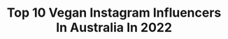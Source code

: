 ---
title: Top 10 Vegan Instagram Influencers In Australia In 2022
description: >-
  Find top vegan Instagram influencers in Australia in 2022. Most popular hashtags: #happiness #vegan #indyllew.
platform: Instagram
hits: 286
text_top: Discover the most popular Instagram accounts on inBeat.
text_bottom: Our platform aggregates 286 Instagram influencers like this in Australia for you to collaborate.
profiles:
  - username: "hashtagbjones"
    fullname: >-
      B Jones
    bio: >-
      Hubby to a 🐢 *1/3 Un-vegan* Daddy to Indy & a lil’ 🐦 Lifestyle entrepreneur 😬 Small biz owner👨‍💻👨‍💼👷‍♂️ Faith, Family, Freedom 🙏🏼👨‍👩‍👧‍👧🇺🇸
    location: "Australia"
    followers: 39095
    engagement: 2592
    commentsToLikes: 0.047830
    id: ck0w0hntfe90t0i19b8we50io
    verified: false
    hashtags: "#lifeishard, #lifeisright, #icu, #cancer"
  - username: "alexander__glover"
    fullname: >-
      Vegan 🐐
    bio: >-
      🌱Vegan resources @21days2vegan @thebasic_vegan ❤️Co-founder @_goodtings 🌳Ambassador @4ocean @halfcutorg 🎙Podcast: 21days2vegan by Alexander Glover
    location: "Australia"
    followers: 72630
    engagement: 555
    commentsToLikes: 0.037917
    id: ck6u6l1ehg7nx0j71psjg3plm
    verified: false
    hashtags: "#veganlife, #govegan, #vegans, #veganfood"
  - username: "laurenmcgeachin"
    fullname: >-
      LAUREN MCGEACHIN
    bio: >-
      🕊🌸💫🌻 1/2 @the.uncensored.show Vegan ♡
    location: "Australia"
    followers: 74943
    engagement: 254
    commentsToLikes: 0.046467
    id: ck6uhnwpra7nx0j718hbxy5v7
    verified: false
    hashtags: ""
  - username: "agirlnamedally"
    fullname: >-
      Ally Sheehan 🦋🌈🌜🪐
    bio: >-
      🎥 YouTuber | Thrifter | Vegan 🌱 treat people with kindness 💌 allysheehan@hotmail.com 👇 watch my new video here!
    location: "Australia"
    followers: 53072
    engagement: 360
    commentsToLikes: 0.040494
    id: ck6u85zj0pmp80j71wpot7l46
    verified: false
    hashtags: "#adventurenearnotfar, #ad, #knowthedifference, #challengeinjustice"
  - username: "jessicahazemua"
    fullname: >-
      J E S S I C A  H A Z E
    bio: >-
      Aussie 🐨 living in metro Detroit #Vegan + #CrueltyFree Makeup Artist Brows @jessicahazebrows Email jessicahazemua@gmail.com Watch Latest YouTube👇🏻
    location: "Australia"
    followers: 135368
    engagement: 324
    commentsToLikes: 0.032589
    id: ck55ixs32vqeb0i11hrxp9sbd
    verified: false
    hashtags: "#valleyeyewear, #crueltyfreebeauty, #anotherworldoctober, #indiefashion"
  - username: "nataliamav"
    fullname: >-
      Natalia Mav
    bio: >-
      📍 Melbourne/LA 📲 Trainer on @nataliamavfitness 💪🏻 35-min workouts 🥘 Reg, vegan & veg 🏋🏻‍♀️ Home/Gym based programs 📲 Start your journey today ↩️
    location: "Australia"
    followers: 207340
    engagement: 137
    commentsToLikes: 0.398388
    id: ck5hpibmprexk0i11k1p7etvr
    verified: false
    hashtags: ""
  - username: "kai.register"
    fullname: >-
      𝐤𝐚𝐢ッ
    bio: >-
      « based in: Orlando & Miami » ⇢ contact me to shoot 𓁺𓁹 『model & travel enthusiasts』 ☼Australian-made vegan golden glow↡ #COASTLINETAN
    location: "Australia"
    followers: 9301
    engagement: 1058
    commentsToLikes: 0.032061
    id: ckap0hl6wqbj60i786ff41dhj
    verified: false
    hashtags: "#sorrynotsorry, #rockstarenergy, #teamrockstar"
  - username: "jessicagracewhalen"
    fullname: >-
      Jessica Whalen
    bio: >-
      Aussie in Dubai & the skies 🚀 23 🦂🍒🪐🌶 Blog: responsible travel, veganism, adventures...
    location: "Australia"
    followers: 24105
    engagement: 616
    commentsToLikes: 0.024766
    id: ck0ucnqnmh8h90i1968t7oiwf
    verified: false
    hashtags: ""
  - username: "chillwithliv"
    fullname: >-
      Liv 👄💅🏼💄👙🎀💋💕
    bio: >-
      Swedish girl living in Aus 👸🏼 Model | Fashion | Travel | Lifestyle 🌱 | VEGAN 💌 | Collabs ➳ Liv@chillwithliv.com 📍 | Gold Coast 🇦🇺
    location: "Australia"
    followers: 15350
    engagement: 501
    commentsToLikes: 0.049828
    id: ckap3p6lb3ya20i78ig12fe93
    verified: false
    hashtags: "#celine"
  - username: "charlottecoquelin"
    fullname: >-
      CHARLOTTE COQUELIN 🦇🇫🇷
    bio: >-
      @imgmodels VEGAN 🌱 SYDNEY 📍 📝 @5elevenmag
    location: "Australia"
    followers: 30279
    engagement: 266
    commentsToLikes: 0.093135
    id: ck5zr4lnlvw490i14c1p80i3w
    verified: false
    hashtags: "#ethicalfood, #freerange, #internationaldogday, #mbpartners"
---